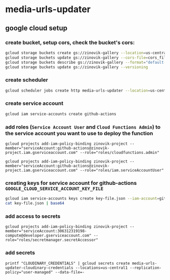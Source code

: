 # media-urls-updater

## google cloud setup

### create bucket, setup cors, check the bucket's cors:

```bash
gcloud storage buckets create gs://zinovik-gallery --location=us-central1
gcloud storage buckets update gs://zinovik-gallery --cors-file=cors_file.json
gcloud storage buckets describe gs://zinovik-gallery --format="default(cors_config)"
gcloud storage buckets update gs://zinovik-gallery --versioning
```

### create scheduler

```bash
gcloud scheduler jobs create http media-urls-updater --location=us-central1 --schedule="0 9 * * 1" --uri="https://us-central1-zinovik-project.cloudfunctions.net/media-urls-updater" --oidc-service-account-email=zinovik-project@appspot.gserviceaccount.com --http-method=get
```

### create service account

```bash
gcloud iam service-accounts create github-actions
```

### add roles (`Service Account User` and `Cloud Functions Admin`) to the service account you want to use to deploy the function

```
gcloud projects add-iam-policy-binding zinovik-project --member="serviceAccount:github-actions@zinovik-project.iam.gserviceaccount.com" --role="roles/cloudfunctions.admin"

gcloud projects add-iam-policy-binding zinovik-project --member="serviceAccount:github-actions@zinovik-project.iam.gserviceaccount.com" --role="roles/iam.serviceAccountUser"
```

### creating keys for service account for github-actions `GOOGLE_CLOUD_SERVICE_ACCOUNT_KEY_FILE`

```bash
gcloud iam service-accounts keys create key-file.json --iam-account=github-actions@appspot.gserviceaccount.com
cat key-file.json | base64
```

### add access to secrets

```
gcloud projects add-iam-policy-binding zinovik-project --member="serviceAccount:306312319198-compute@developer.gserviceaccount.com" --role="roles/secretmanager.secretAccessor"
```

### add secrets

```
printf "CLOUDINARY_CREDENTIALS" | gcloud secrets create media-urls-updater-cloudinary-credentials --locations=us-central1 --replication-policy="user-managed" --data-file=-
```
